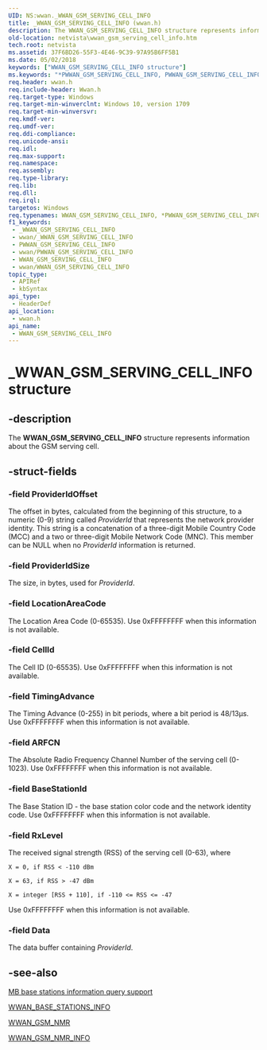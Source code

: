 ```yaml
---
UID: NS:wwan._WWAN_GSM_SERVING_CELL_INFO
title: _WWAN_GSM_SERVING_CELL_INFO (wwan.h)
description: The WWAN_GSM_SERVING_CELL_INFO structure represents information about the GSM serving cell.
old-location: netvista\wwan_gsm_serving_cell_info.htm
tech.root: netvista
ms.assetid: 37F6BD26-55F3-4E46-9C39-97A95B6FF5B1
ms.date: 05/02/2018
keywords: ["WWAN_GSM_SERVING_CELL_INFO structure"]
ms.keywords: "*PWWAN_GSM_SERVING_CELL_INFO, PWWAN_GSM_SERVING_CELL_INFO, PWWAN_GSM_SERVING_CELL_INFO structure pointer [Network Drivers Starting with Windows Vista], WWAN_GSM_SERVING_CELL_INFO, WWAN_GSM_SERVING_CELL_INFO structure [Network Drivers Starting with Windows Vista], _WWAN_GSM_SERVING_CELL_INFO, netvista.wwan_gsm_serving_cell_info, wwan/PWWAN_GSM_SERVING_CELL_INFO, wwan/WWAN_GSM_SERVING_CELL_INFO"
req.header: wwan.h
req.include-header: Wwan.h
req.target-type: Windows
req.target-min-winverclnt: Windows 10, version 1709
req.target-min-winversvr: 
req.kmdf-ver: 
req.umdf-ver: 
req.ddi-compliance: 
req.unicode-ansi: 
req.idl: 
req.max-support: 
req.namespace: 
req.assembly: 
req.type-library: 
req.lib: 
req.dll: 
req.irql: 
targetos: Windows
req.typenames: WWAN_GSM_SERVING_CELL_INFO, *PWWAN_GSM_SERVING_CELL_INFO
f1_keywords:
 - _WWAN_GSM_SERVING_CELL_INFO
 - wwan/_WWAN_GSM_SERVING_CELL_INFO
 - PWWAN_GSM_SERVING_CELL_INFO
 - wwan/PWWAN_GSM_SERVING_CELL_INFO
 - WWAN_GSM_SERVING_CELL_INFO
 - wwan/WWAN_GSM_SERVING_CELL_INFO
topic_type:
 - APIRef
 - kbSyntax
api_type:
 - HeaderDef
api_location:
 - wwan.h
api_name:
 - WWAN_GSM_SERVING_CELL_INFO
---
```


# _WWAN_GSM_SERVING_CELL_INFO structure


## -description

The **WWAN_GSM_SERVING_CELL_INFO** structure represents information about the GSM serving cell.

## -struct-fields

### -field ProviderIdOffset

The offset in bytes, calculated from the beginning of this structure, to a numeric (0-9) string called *ProviderId* that represents the network provider identity. This string is a concatenation of a three-digit Mobile Country Code (MCC) and a two or three-digit Mobile Network Code (MNC). This member can be NULL when no *ProviderId* information is returned.

### -field ProviderIdSize

The size, in bytes, used for *ProviderId*.

### -field LocationAreaCode

The Location Area Code (0-65535). Use 0xFFFFFFFF when this information is not available.

### -field CellId

The Cell ID (0-65535). Use 0xFFFFFFFF when this information is not available.

### -field TimingAdvance

The Timing Advance (0-255) in bit periods, where a bit period is 48/13µs. Use 0xFFFFFFFF when this information is not available.

### -field ARFCN

The Absolute Radio Frequency Channel Number of the serving cell (0-1023). Use 0xFFFFFFFF when this information is not available.

### -field BaseStationId

The Base Station ID - the base station color code and the network identity code. Use 0xFFFFFFFF when this information is not available.

### -field RxLevel

The received signal strength (RSS) of the serving cell (0-63), where

`X = 0, if RSS < -110 dBm`

`X = 63, if RSS > -47 dBm`

`X = integer [RSS + 110], if -110 <= RSS <= -47`

Use 0xFFFFFFFF when this information is not available.

### -field Data

The data buffer containing *ProviderId*.

## -see-also

[MB base stations information query support](/windows-hardware/drivers/network/mb-base-stations-information-query-support)

[WWAN_BASE_STATIONS_INFO](ns-wwan-_wwan_base_stations_info.md)

[WWAN_GSM_NMR](ns-wwan-_wwan_gsm_nmr.md)

[WWAN_GSM_NMR_INFO](ns-wwan-_wwan_gsm_nmr_info.md)